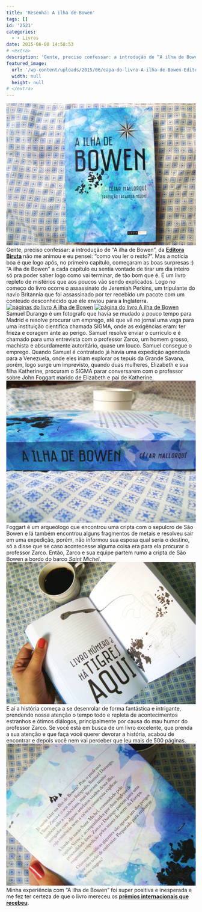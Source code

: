 ```yaml
---
title: 'Resenha: A ilha de Bowen'
tags: []
id: '2521'
categories:
  - - Livros
date: 2015-06-08 14:58:53
# <extra>
description: 'Gente, preciso confessar: a introdução de “A ilha de Bowen”, da Editora Biruta não me animou e eu pensei: “como vou ler o resto?”. Mas a notícia boa é que logo após, no primeiro capítulo, começaram as boas surpresas 🙂 “A ilha de Bowen” a cada capítulo eu sentia vontade de tirar um dia inteiro só pra poder saber logo como vai terminar, de tão bom que é. É um livro repleto de mistérios que aos poucos vão sendo explicados. Logo no começo do livro ocorre o assassinato de Jeremiah Perkins, um tripulante do navio Britannia que foi assassinado por ter recebido um pacote com um conteúdo desconhecido que ele enviou para a Inglaterra. Samuel Durango é um fotografo que havia se mudado a pouco tempo para Madrid e resolve procurar um emprego, até que vê no jornal uma vaga para &hellip;'
featured_image: 
  url: '/wp-content/uploads/2015/06/capa-do-livro-A-ilha-de-Bowen-Editora-Biruta-1024x768.jpg'
  width: null
  height: null
# </extra>
---
```


[![capa do livro A ilha de Bowen - Editora Biruta](/wp-content/uploads/2015/06/capa-do-livro-A-ilha-de-Bowen-Editora-Biruta-1024x768.jpg)](/wp-content/uploads/2015/06/capa-do-livro-A-ilha-de-Bowen-Editora-Biruta.jpg) Gente, preciso confessar: a introdução de “A ilha de Bowen”, da **[Editora Biruta](http://www.editorabiruta.com.br/livro/a-ilha-de-bowen/)** não me animou e eu pensei: “como vou ler o resto?”. Mas a notícia boa é que logo após, no primeiro capítulo, começaram as boas surpresas :) “A ilha de Bowen” a cada capítulo eu sentia vontade de tirar um dia inteiro só pra poder saber logo como vai terminar, de tão bom que é. É um livro repleto de mistérios que aos poucos vão sendo explicados. Logo no começo do livro ocorre o assassinato de Jeremiah Perkins, um tripulante do navio Britannia que foi assassinado por ter recebido um pacote com um conteúdo desconhecido que ele enviou para a Inglaterra. [![páginas do livro A ilha de Bowen](/wp-content/uploads/2015/06/páginas-do-livro-A-ilha-de-Bowen-1024x768.jpg)](/wp-content/uploads/2015/06/páginas-do-livro-A-ilha-de-Bowen.jpg) [![página do livro A ilha de Bowen](/wp-content/uploads/2015/06/página-do-livro-A-ilha-de-Bowen-1024x768.jpg)](/wp-content/uploads/2015/06/página-do-livro-A-ilha-de-Bowen.jpg) Samuel Durango é um fotografo que havia se mudado a pouco tempo para Madrid e resolve procurar um emprego, até que vê no jornal uma vaga para uma instituição cientifica chamada SIGMA, onde as exigências eram: ter frieza e coragem ante ao perigo. Samuel resolve enviar o currículo e é chamado para uma entrevista com o professor Zarco, um homem grosso, machista e absurdamente autoritário, quase um louco. Samuel consegue o emprego. Quando Samuel é contratado já havia uma expedição agendada para a Venezuela, onde eles iriam explorar os tepuis da Grande Savana, porém, logo surge um imprevisto, quando duas mulheres, Elizabeth e sua filha Katherine, procuram o SIGMA parar conversarem com o professor sobre John Foggart marido de Elizabeth e pai de Katherine. [![lombada do livro A ilha de Bowen](/wp-content/uploads/2015/06/lombada-do-livro-A-ilha-de-Bowen-1024x768.jpg)](/wp-content/uploads/2015/06/lombada-do-livro-A-ilha-de-Bowen.jpg) Foggart é um arqueólogo que encontrou uma cripta com o sepulcro de São Bowen e lá também encontrou alguns fragmentos de metais e resolveu sair em uma expedição, porém, não informou sua esposa qual seria o destino, só a disse que se caso acontecesse alguma coisa era para ela procurar o professor Zarco. Então, Zarco e sua equipe partem rumo a cripta de São Bowen a bordo do barco _Saint Michel_.[![Paginas do livro a Ilha de Bowen da Editora Biruta](/wp-content/uploads/2015/06/Paginas-do-livro-a-Ilha-de-Bowen-da-Editora-Biruta-1024x768.jpg)](/wp-content/uploads/2015/06/Paginas-do-livro-a-Ilha-de-Bowen-da-Editora-Biruta.jpg) E aí a história começa a se desenrolar de forma fantástica e intrigante, prendendo nossa atenção o tempo todo e repleta de acontecimentos estranhos e ótimos diálogos, principalmente por causa do mau humor do professor Zarco. Se você está em busca de um livro excelente, que prenda a sua atenção e que faça você querer devorar a história, acabou de encontrar e depois você nem vai perceber que leu mais de 500 páginas. [![contra capa do livro A ilha de Bowen - Editora Biruta](/wp-content/uploads/2015/06/contra-capa-do-livro-A-ilha-de-Bowen-Editora-Biruta-1024x768.jpg)](/wp-content/uploads/2015/06/contra-capa-do-livro-A-ilha-de-Bowen-Editora-Biruta.jpg) Minha experiência com “A ilha de Bowen” foi super positiva e inesperada e me fez ter certeza de que o livro mereceu os **[prêmios internacionais que recebeu](http://www.editorabiruta.com.br/livro/a-ilha-de-bowen/)**.
